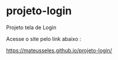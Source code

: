 # projeto-login
 Projeto tela de Login

Acesse o site pelo link abaixo : 

https://mateusseles.github.io/projeto-login/